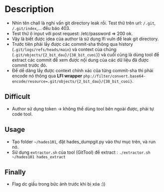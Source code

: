 # Description

- Nhìn tên chall là nghi vấn git directory leak rồi. Test thử trên url: `/.git`, `/.git/index`,... đều báo 403.
- Test thử ô input với post request: /etc/password => 200 ok.
- Vậy là biết được idea của author là sử dụng lfi vuln để leak git directory.
- Trước tiên phải lấy được các commit-sha thông qua history (`.git/logs/refs/heads/main`) và context của chúng (`.git/objects/{2_bit_dau}/{38_bit_cuoi}`) và cuối cùng là dùng tool để extract các commit để xem được nội dung của các dữ liệu đã được commit trước đó.
- Để dể dàng lấy được context chính xác của từng commit-sha thì phải encode nó thông qua **LFI wrapper** `php://filter/convert.base64-encode/resource=.git/objects/{2_bit_dau}/{38_bit_cuoi}`.
## Difficult

- Author sử dụng token -> không thể dùng tool bên ngoài được, phải tự code tool.
## Usage
 
 - Tạo folder `~/hades101`, đặt hades_dumpgit.py vào thư mục trên, và run nó.
 - Sử dụng `extractor.sh` của tool (GitTool) để extract : `./extractor.sh ~/hades101 hades_extract`
## Finally

 - Flag dc giấu trong bức ảnh trước khi bị xóa :))
